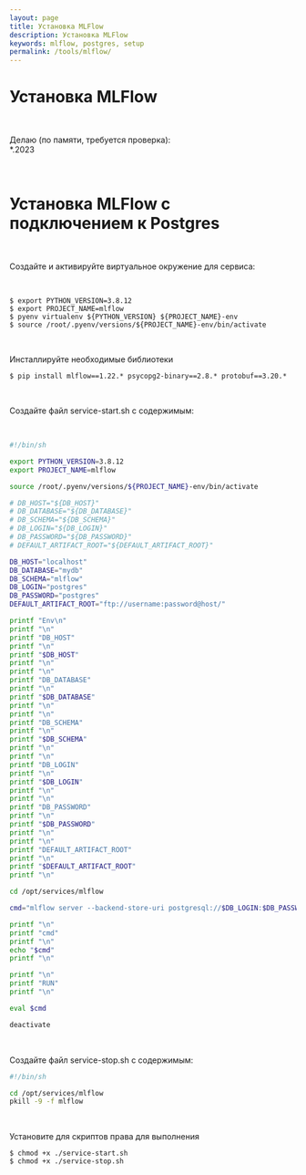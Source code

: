 ```yaml
---
layout: page
title: Установка MLFlow
description: Установка MLFlow
keywords: mlflow, postgres, setup
permalink: /tools/mlflow/
---
```


# Установка MLFlow

<br/>

Делаю (по памяти, требуется проверка):  
\*.2023

<br/>

# Установка MLFlow с подключением к Postgres

<br/>

Создайте и активируйте виртуальное окружение для сервиса:

<br/>

```
$ export PYTHON_VERSION=3.8.12
$ export PROJECT_NAME=mlflow
$ pyenv virtualenv ${PYTHON_VERSION} ${PROJECT_NAME}-env
$ source /root/.pyenv/versions/${PROJECT_NAME}-env/bin/activate
```

<br/>

Инсталлируйте необходимые библиотеки

```
$ pip install mlflow==1.22.* psycopg2-binary==2.8.* protobuf==3.20.*
```

<br/>

Cоздайте файл service-start.sh с содержимым:

<br/>

```bash
#!/bin/sh

export PYTHON_VERSION=3.8.12
export PROJECT_NAME=mlflow

source /root/.pyenv/versions/${PROJECT_NAME}-env/bin/activate

# DB_HOST="${DB_HOST}"
# DB_DATABASE="${DB_DATABASE}"
# DB_SCHEMA="${DB_SCHEMA}"
# DB_LOGIN="${DB_LOGIN}"
# DB_PASSWORD="${DB_PASSWORD}"
# DEFAULT_ARTIFACT_ROOT="${DEFAULT_ARTIFACT_ROOT}"

DB_HOST="localhost"
DB_DATABASE="mydb"
DB_SCHEMA="mlflow"
DB_LOGIN="postgres"
DB_PASSWORD="postgres"
DEFAULT_ARTIFACT_ROOT="ftp://username:password@host/"

printf "Env\n"
printf "\n"
printf "DB_HOST"
printf "\n"
printf "$DB_HOST"
printf "\n"
printf "\n"
printf "DB_DATABASE"
printf "\n"
printf "$DB_DATABASE"
printf "\n"
printf "\n"
printf "DB_SCHEMA"
printf "\n"
printf "$DB_SCHEMA"
printf "\n"
printf "\n"
printf "DB_LOGIN"
printf "\n"
printf "$DB_LOGIN"
printf "\n"
printf "\n"
printf "DB_PASSWORD"
printf "\n"
printf "$DB_PASSWORD"
printf "\n"
printf "\n"
printf "DEFAULT_ARTIFACT_ROOT"
printf "\n"
printf "$DEFAULT_ARTIFACT_ROOT"
printf "\n"

cd /opt/services/mlflow

cmd="mlflow server --backend-store-uri postgresql://$DB_LOGIN:$DB_PASSWORD@$DB_HOST:5432/$DB_DATABASE?options=-csearch_path%3D$DB_SCHEMA --default-artifact-root $DEFAULT_ARTIFACT_ROOT --host 0.0.0.0 > /opt/services/logs/mlflow.log &"

printf "\n"
printf "cmd"
printf "\n"
echo "$cmd"
printf "\n"

printf "\n"
printf "RUN"
printf "\n"

eval $cmd

deactivate
```

<br/>

Cоздайте файл service-stop.sh с содержимым:

```bash
#!/bin/sh

cd /opt/services/mlflow
pkill -9 -f mlflow
```

<br/>

Установите для скриптов права для выполнения

```
$ chmod +x ./service-start.sh
$ chmod +x ./service-stop.sh
```
